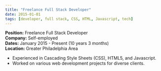 ```yaml
---
title: "Freelance Full Stack Developer"
date: 2015-01-01
tags: [developer, full stack, CSS, HTML, Javascript, tech]
---
```


**Position:** Freelance Full Stack Developer  
**Company:** Self-employed  
**Dates:** January 2015 - Present (10 years 3 months)  
**Location:** Greater Philadelphia Area

- Experienced in Cascading Style Sheets (CSS), HTML5, and Javascript.
- Worked on various web development projects for diverse clients.